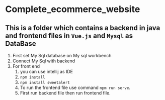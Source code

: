 # Complete_ecommerce_website

## This is a folder which contains a backend in java and frontend files in `Vue.js` and `Mysql` as DataBase

1. First set My Sql database on My sql workbench
2. Connect My Sql with backend
3. For front end
      1. you can use intellij as IDE
      2.  `npm install`
      3.  `npm install sweetalert`
      4.  To run the frontend file use command `npm run serve`.
      5.  First run backend file then run frontend file.

